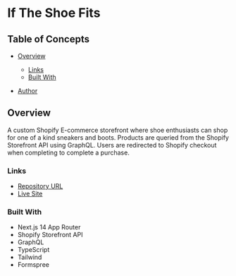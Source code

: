 # If The Shoe Fits

## Table of Concepts

- [Overview](#overview)
    - [Links](#links)
    - [Built With](#built-with)

- [Author](#author)

## Overview

A custom Shopify E-commerce storefront where shoe enthusiasts can shop for one of a kind sneakers and boots. Products are queried from the Shopify Storefront API using GraphQL. Users are redirected to Shopify checkout when completing to complete a purchase.

### Links

- [Repository URL](https://github.com/artsycoder533/if-the-shoe-fits)
- [Live Site](https://iftheshoefits.vercel.app/)

### Built With

- Next.js 14 App Router
- Shopify Storefront API
- GraphQL
- TypeScript
- Tailwind
- Formspree

